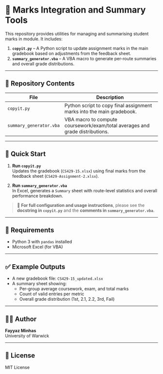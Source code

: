 # 📝 Marks Integration and Summary Tools

This repository provides utilities for managing and summarising student marks in module. It includes:

1. **`copyit.py`** – A Python script to update assignment marks in the main gradebook based on adjustments from the feedback sheet.
2. **`summary_generator.vba`** – A VBA macro to generate per-route summaries and overall grade distributions.

---

## 📂 Repository Contents

| File                | Description                                                                 |
|---------------------|-----------------------------------------------------------------------------|
| `copyit.py`         | Python script to copy final assignment marks into the main gradebook. |
| `summary_generator.vba` | VBA macro to compute coursework/exam/total averages and grade distributions. |

---

## 🚀 Quick Start

1. **Run `copyit.py`**  
   Updates the gradebook (`CS429-15.xlsx`) using final marks from the feedback sheet (`CS429-Assignment-2.xlsx`).

2. **Run `summary_generator.vba`**  
   In Excel, generates a `Summary` sheet with route-level statistics and overall performance breakdown.

> 📄 **For full configuration and usage instructions**, please see the **docstring in `copyit.py`** and the **comments in `summary_generator.vba`**.

---

## 📌 Requirements

- Python 3 with `pandas` installed
- Microsoft Excel (for VBA)

---

## ✅ Example Outputs

- A new gradebook file: `CS429-15_updated.xlsx`
- A summary sheet showing:
  - Per-group average coursework, exam, and total marks
  - Count of valid entries per metric
  - Overall grade distribution (1st, 2.1, 2.2, 3rd, Fail)

---

## 👨‍💼 Author

**Fayyaz Minhas**  
University of Warwick

---

## 📜 License

MIT License
